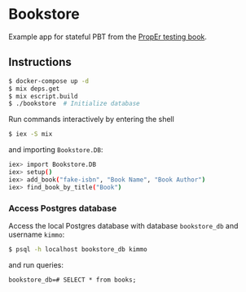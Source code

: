 # Bookstore

Example app for stateful PBT from the [PropEr testing book](https://propertesting.com/).

## Instructions

```bash
$ docker-compose up -d
$ mix deps.get
$ mix escript.build
$ ./bookstore  # Initialize database
```

Run commands interactively by entering the shell

```bash
$ iex -S mix
```

and importing `Bookstore.DB`:

```bash
iex> import Bookstore.DB
iex> setup()
iex> add_book("fake-isbn", "Book Name", "Book Author")
iex> find_book_by_title("Book")
```

### Access Postgres database

Access the local Postgres database with database `bookstore_db` and username `kimmo`:

```bash
$ psql -h localhost bookstore_db kimmo
```

and run queries:

```psql
bookstore_db=# SELECT * from books;
```
